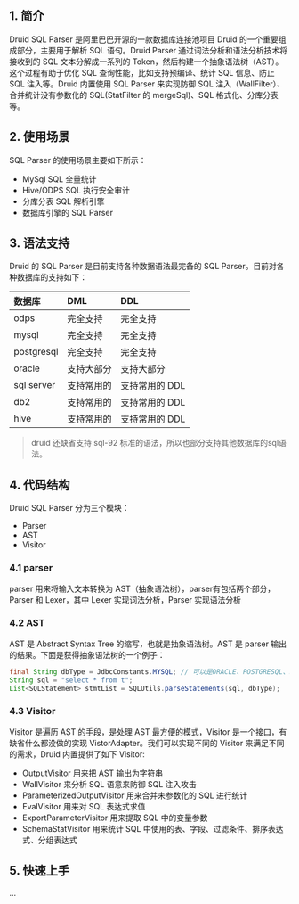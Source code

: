 
## 1. 简介

Druid SQL Parser 是阿里巴巴开源的一款数据库连接池项目 Druid 的一个重要组成部分，主要用于解析 SQL 语句。Druid Parser 通过词法分析和语法分析技术将接收到的 SQL 文本分解成一系列的 Token，然后构建一个抽象语法树（AST）。这个过程有助于优化 SQL 查询性能，比如支持预编译、统计 SQL 信息、防止 SQL 注入等。Druid 内置使用 SQL Parser 来实现防御 SQL 注入（WallFilter）、合并统计没有参数化的 SQL(StatFilter 的 mergeSql)、SQL 格式化、分库分表等。

## 2. 使用场景

SQL Parser 的使用场景主要如下所示：
- MySql SQL 全量统计
- Hive/ODPS SQL 执行安全审计
- 分库分表 SQL 解析引擎
- 数据库引擎的 SQL Parser

## 3. 语法支持

Druid 的 SQL Parser 是目前支持各种数据语法最完备的 SQL Parser。目前对各种数据库的支持如下：

| 数据库 | DML | DDL |
| :------------- | :------------- | :------------- |
| odps  | 完全支持 | 完全支持 |
| mysql | 完全支持 | 完全支持 |
| postgresql | 完全支持 | 完全支持 |
| oracle | 支持大部分 | 支持大部分 |
| sql server | 支持常用的 | 支持常用的 DDL |
| db2 | 支持常用的 | 支持常用的 DDL |
| hive | 支持常用的 | 支持常用的 DDL |

> druid 还缺省支持 sql-92 标准的语法，所以也部分支持其他数据库的sql语法。

## 4. 代码结构

Druid SQL Parser 分为三个模块：
- Parser
- AST
- Visitor

### 4.1 parser

parser 用来将输入文本转换为 AST（抽象语法树），parser有包括两个部分，Parser 和 Lexer，其中 Lexer 实现词法分析，Parser 实现语法分析

### 4.2 AST

AST 是 Abstract Syntax Tree 的缩写，也就是抽象语法树。AST 是 parser 输出的结果。下面是获得抽象语法树的一个例子：
```java
final String dbType = JdbcConstants.MYSQL; // 可以是ORACLE、POSTGRESQL、SQLSERVER、ODPS等
String sql = "select * from t";
List<SQLStatement> stmtList = SQLUtils.parseStatements(sql, dbType);
```

### 4.3 Visitor

Visitor 是遍历 AST 的手段，是处理 AST 最方便的模式，Visitor 是一个接口，有缺省什么都没做的实现 VistorAdapter。我们可以实现不同的 Visitor 来满足不同的需求，Druid 内置提供了如下 Visitor:
- OutputVisitor 用来把 AST 输出为字符串
- WallVisitor 来分析 SQL 语意来防御 SQL 注入攻击
- ParameterizedOutputVisitor 用来合并未参数化的 SQL 进行统计
- EvalVisitor 用来对 SQL 表达式求值
- ExportParameterVisitor 用来提取 SQL 中的变量参数
- SchemaStatVisitor 用来统计 SQL 中使用的表、字段、过滤条件、排序表达式、分组表达式

## 5. 快速上手









...

